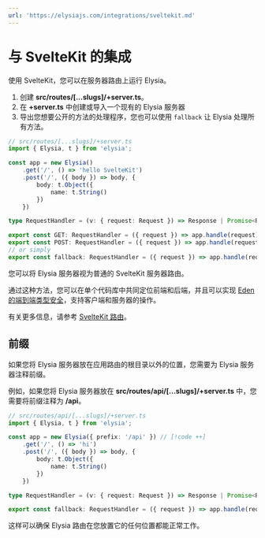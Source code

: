 ```yaml
---
url: 'https://elysiajs.com/integrations/sveltekit.md'
---
```


# 与 SvelteKit 的集成

使用 SvelteKit，您可以在服务器路由上运行 Elysia。

1. 创建 **src/routes/\[...slugs]/+server.ts**。
2. 在 **+server.ts** 中创建或导入一个现有的 Elysia 服务器
3. 导出您想要公开的方法的处理程序，您也可以使用 `fallback` 让 Elysia 处理所有方法。

```typescript
// src/routes/[...slugs]/+server.ts
import { Elysia, t } from 'elysia';

const app = new Elysia()
    .get('/', () => 'hello SvelteKit')
    .post('/', ({ body }) => body, {
        body: t.Object({
            name: t.String()
        })
    })

type RequestHandler = (v: { request: Request }) => Response | Promise<Response>

export const GET: RequestHandler = ({ request }) => app.handle(request)
export const POST: RequestHandler = ({ request }) => app.handle(request)
// or simply
export const fallback: RequestHandler = ({ request }) => app.handle(request)
```

您可以将 Elysia 服务器视为普通的 SvelteKit 服务器路由。

通过这种方法，您可以在单个代码库中共同定位前端和后端，并且可以实现 [Eden 的端到端类型安全](https://elysiajs.com/eden/overview.html)，支持客户端和服务器的操作。

有关更多信息，请参考 [SvelteKit 路由](https://kit.svelte.dev/docs/routing#server)。

## 前缀

如果您将 Elysia 服务器放在应用路由的根目录以外的位置，您需要为 Elysia 服务器注释前缀。

例如，如果您将 Elysia 服务器放在 **src/routes/api/\[...slugs]/+server.ts** 中，您需要将前缀注释为 **/api**。

```typescript twoslash
// src/routes/api/[...slugs]/+server.ts
import { Elysia, t } from 'elysia';

const app = new Elysia({ prefix: '/api' }) // [!code ++]
    .get('/', () => 'hi')
    .post('/', ({ body }) => body, {
        body: t.Object({
            name: t.String()
        })
    })

type RequestHandler = (v: { request: Request }) => Response | Promise<Response>

export const fallback: RequestHandler = ({ request }) => app.handle(request)
```

这样可以确保 Elysia 路由在您放置它的任何位置都能正常工作。
